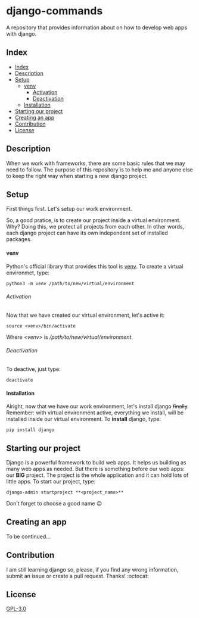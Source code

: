 # django-commands
A repository that provides information about on how to develop web apps with django.

## Index
- [Index](#index)
- [Description](#description)
- [Setup](#setup)
	- [venv](#venv)
		- [Activation](#activation)
		- [Deactivation](#deactivation)
	- [Installation](#installation)
- [Starting our project](#starting-our-project)
- [Creating an app](#creating-an-app)
- [Contribution](#contribution)
- [License](#license)

## Description
<p align="left">
When we work with frameworks, there are some basic rules that we may need to follow. The purpose of this repository is to help me and anyone else to keep the right way when starting a new django project.
</p>

## Setup
<p align="left">
First things first. Let's setup our work environment.</p>
<p align="left">
So, a good pratice, is to create our project inside a virtual environment. Why? Doing this, we protect all projects from each other. In other words, each django project can have its own independent set of installed packages.
</p>

#### venv
Python's official library that provides this tool is [venv](https://docs.python.org/3/library/venv.html).
To create a virtual environmet, type:

```
python3 -m venv /path/to/new/virtual/environment
```

###### Activation
Now that we have created our virtual environment, let's active it:

```
source <venv>/bin/activate
```

Where *\<venv\>* is */path/to/new/virtual/environment*.

###### Deactivation
To deactive, just type:

```
deactivate
```

#### Installation
Alright, now that we have our work environment, let's install django ~~finally~~. Remember: with virtual environment active, everything we install, will be installed inside our virtual environment. To **install** django, type:

```
pip install django
```

## Starting our project
Django is a powerful framework to build web apps. It helps us building as many web apps as needed. But there is something before our web apps: our **BIG** project. The project is the whole application and it can hold lots of little apps. To start our project, type:

```
django-admin startproject **<project_name>**
```

Don't forget to choose a good name :wink:

## Creating an app
<p align="left">
To be continued...
</p>

## Contribution
<p align="left">
I am still learning django so, please, if you find any wrong information, submit an issue or create a pull request. Thanks! :octocat:
</p>

## License
[GPL-3.0](/LICENSE)
